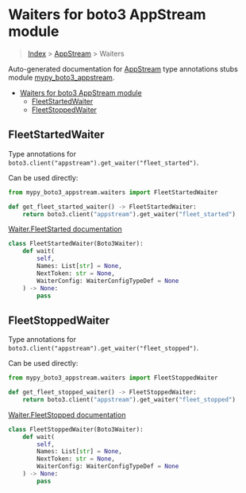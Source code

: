 # Waiters for boto3 AppStream module

> [Index](../README.md) > [AppStream](./README.md) > Waiters

Auto-generated documentation for [AppStream](https://boto3.amazonaws.com/v1/documentation/api/latest/reference/services/appstream.html#AppStream)
type annotations stubs module [mypy_boto3_appstream](https://pypi.org/project/mypy-boto3-appstream/).

- [Waiters for boto3 AppStream module](#waiters-for-boto3-appstream-module)
  - [FleetStartedWaiter](#fleetstartedwaiter)
  - [FleetStoppedWaiter](#fleetstoppedwaiter)

## FleetStartedWaiter

Type annotations for `boto3.client("appstream").get_waiter("fleet_started")`.

Can be used directly:

```python
from mypy_boto3_appstream.waiters import FleetStartedWaiter

def get_fleet_started_waiter() -> FleetStartedWaiter:
    return boto3.client("appstream").get_waiter("fleet_started")
```

[Waiter.FleetStarted documentation](https://boto3.amazonaws.com/v1/documentation/api/latest/reference/services/appstream.html#AppStream.Waiter.FleetStarted)

```python
class FleetStartedWaiter(Boto3Waiter):
    def wait(
        self,
        Names: List[str] = None,
        NextToken: str = None,
        WaiterConfig: WaiterConfigTypeDef = None
    ) -> None:
        pass
```
## FleetStoppedWaiter

Type annotations for `boto3.client("appstream").get_waiter("fleet_stopped")`.

Can be used directly:

```python
from mypy_boto3_appstream.waiters import FleetStoppedWaiter

def get_fleet_stopped_waiter() -> FleetStoppedWaiter:
    return boto3.client("appstream").get_waiter("fleet_stopped")
```

[Waiter.FleetStopped documentation](https://boto3.amazonaws.com/v1/documentation/api/latest/reference/services/appstream.html#AppStream.Waiter.FleetStopped)

```python
class FleetStoppedWaiter(Boto3Waiter):
    def wait(
        self,
        Names: List[str] = None,
        NextToken: str = None,
        WaiterConfig: WaiterConfigTypeDef = None
    ) -> None:
        pass
```